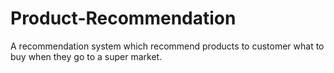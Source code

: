# Product-Recommendation
A recommendation system which recommend products to customer what to buy when they go to a super market.
